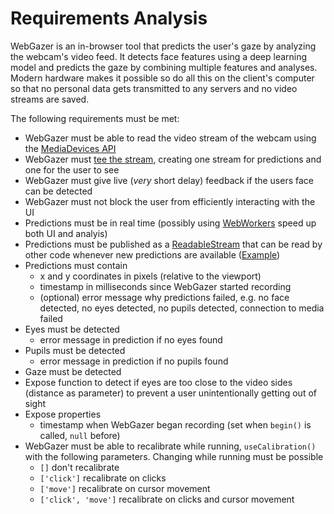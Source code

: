 # Requirements Analysis

WebGazer is an in-browser tool that predicts the user's gaze by analyzing the webcam's video feed. It detects face features using a deep learning model and predicts the gaze by combining multiple features and analyses. Modern hardware makes it possible so do all this on the client's computer so that no personal data gets transmitted to any servers and no video streams are saved.

The following requirements must be met:
- WebGazer must be able to read the video stream of the webcam using the [MediaDevices API](https://developer.mozilla.org/en-US/docs/Web/API/MediaDevices)
- WebGazer must [tee the stream](https://developer.mozilla.org/en-US/docs/Web/API/ReadableStream/tee), creating one stream for predictions and one for the user to see
- WebGazer must give live (_very_ short delay) feedback if the users face can be detected
- WebGazer must not block the user from efficiently interacting with the UI
- Predictions must be in real time (possibly using [WebWorkers](https://developer.mozilla.org/en-US/docs/Web/API/Web_Workers_API) speed up both UI and analyis)
- Predictions must be published as a [ReadableStream](https://developer.mozilla.org/en-US/docs/Web/API/ReadableStream/ReadableStream) that can be read by other code whenever new predictions are available ([Example](https://mdn.github.io/dom-examples/streams/simple-random-stream/))
- Predictions must contain
  - x and y coordinates in pixels (relative to the viewport)
  - timestamp in milliseconds since WebGazer started recording
  - (optional) error message why predictions failed, e.g. no face detected, no eyes detected, no pupils detected, connection to media failed
- Eyes must be detected
  - error message in prediction if no eyes found
- Pupils must be detected
  - error message in prediction if no pupils found
- Gaze must be detected
- Expose function to detect if eyes are too close to the video sides (distance as parameter) to prevent a user unintentionally getting out of sight
- Expose properties
  - timestamp when WebGazer began recording (set when `begin()` is called, `null` before)
- WebGazer must be able to recalibrate while running, `useCalibration()` with the following parameters. Changing while running must be possible
  - `[]` don't recalibrate
  - `['click']` recalibrate on clicks
  - `['move']` recalibrate on cursor movement
  - `['click', 'move']` recalibrate on clicks and cursor movement
